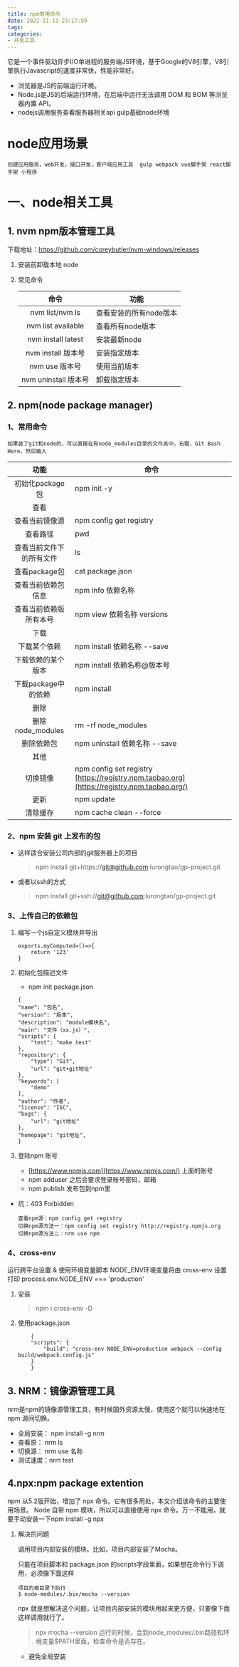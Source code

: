 ```yaml
---
title: npm常用命令
date: 2021-11-13 23:17:59
tags:
categories:
- 开发工具
---
```




它是一个事件驱动异步I/O单进程的服务端JS环境，基于Google的V8引擎，V8引擎执行Javascript的速度非常快，性能非常好。

- 浏览器是JS的前端运行环境。
- Node.js是JS的后端运行环境，在后端中运行无法调用 DOM 和 BOM 等浏览器内置 API。
- nodejs调用服务查看服务器相关api gulp基础node环境

<!-- more -->

# node应用场景

```
创建应用服务，web开发，接口开发，客户端应用工具  gulp webpack vue脚手架 react脚手架 小程序
```

# 一、node相关工具

## 1. nvm npm版本管理工具

下载地址：https://github.com/coreybutler/nvm-windows/releases

1. 安装前卸载本地 node

2. 常见命令

   |         命令         | 功能                   |
   | :------------------: | ---------------------- |
   |   nvm list/nvm ls    | 查看安装的所有node版本 |
   |  nvm list available  | 查看所有node版本       |
   |  nvm install latest  | 安装最新node           |
   |  nvm install 版本号  | 安装指定版本           |
   |    nvm use 版本号    | 使用当前版本           |
   | nvm uninstall 版本号 | 卸载指定版本           |

## 2. npm(node package manager)

### 1、常用命令

```
如果装了git和node的，可以直接在有node_modules目录的文件夹中，右键，Git Bash Here，然后输入
```

|           功能           | 命令                                                         |
| :----------------------: | ------------------------------------------------------------ |
|     初始化package包      | npm init -y                                                  |
|           查看           |                                                              |
|      查看当前镜像源      | npm config get registry                                      |
|         查看路径         | pwd                                                          |
| 查看当前文件下的所有文件 | ls                                                           |
|      查看package包       | cat package.json                                             |
|    查看当前依赖包信息    | npm info 依赖名称                                            |
|  查看当前依赖版所有本号  | npm view 依赖名称 versions                                   |
|           下载           |                                                              |
|       下载某个依赖       | npm install 依赖名称 --save                                  |
|    下载依赖的某个版本    | npm install 依赖名称@版本号                                  |
|   下载package中的依赖    | npm install                                                  |
|           删除           |                                                              |
|     删除node_modules     | rm -rf node_modules                                          |
|        删除依赖包        | npm uninstall 依赖名称 --save                                |
|           其他           |                                                              |
|         切换镜像         | npm config set registry [https://registry.npm.taobao.org](https://registry.npm.taobao.org/) |
|           更新           | npm update                                                   |
|         清除缓存         | npm cache clean --force                                      |

### 2、npm 安装 git 上发布的包

- 这样适合安装公司内部的git服务器上的项目

  > npm install git+https://git@github.com:lurongtao/gp-project.git

- 或者以ssh的方式

  > npm install git+ssh://git@github.com:lurongtao/gp-project.git

### 3、上传自己的依赖包

1. 编写一个js自定义模块并导出

   ```
   exports.myComputed=()=>{
       return '123'
   }
   ```

2. 初始化包描述文件

   - npm init package.json

   ```
   { 
   "name": "包名", 
   "version": "版本", 
   "description": "module模块名", 
   "main": "文件（xx.js）",
   "scripts": { 
       "test": "make test" 
   }, 
   "repository": { 
       "type": "Git", 
       "url": "git+git地址" 
   }, 
   "keywords": [ 
       "demo" 
   ], 
   "author": "作者", 
   "license": "ISC", 
   "bugs": { 
       "url": "git地址" 
   }, 
   "homepage": "git地址", 
   }
   ```

3. 登陆npm 账号

   - [https://www.npmjs.com](https://www.npmjs.com/) 上面的账号
   - npm adduser 之后会要求登录账号密码，邮箱
   - npm publish 发布包到npm里

- 坑：403 Forbidden

  ```
  查看npm源：npm config get registry
  切换npm源方法一：npm config set registry http://registry.npmjs.org
  切换npm源方法二：nrm use npm
  ```

### 4、cross-env

运行跨平台设置 & 使用环境变量脚本
NODE_ENV环境变量将由 cross-env 设置 打印 process.env.NODE_ENV === 'production'

1. 安装

   > npm i cross-env -D

2. 使用package.json

   ```
       {
       "scripts": {
           "build": "cross-env NODE_ENV=production webpack --config build/webpack.config.js"
       }
       }
   ```

## 3. NRM：镜像源管理工具

nrm是npm的镜像源管理工具，有时候国外资源太慢，使用这个就可以快速地在 npm 源间切换。

- 全局安装： npm install -g nrm
- 查看原： nrm ls
- 切换源： nrm use 名称
- 测试速度：nrm test

## 4.npx:npm package extention

npm 从5.2版开始，增加了 npx 命令。它有很多用处，本文介绍该命令的主要使用场景。
Node 自带 npm 模块，所以可以直接使用 npx 命令。万一不能用，就要手动安装一下npm install -g npx

1. 解决的问题

   调用项目内部安装的模块。比如，项目内部安装了Mocha。

   只能在项目脚本和 package.json 的scripts字段里面，如果想在命令行下调用，必须像下面这样

   ```
   项目的根目录下执行
   $ node-modules/.bin/mocha --version
   ```

   npx 就是想解决这个问题，让项目内部安装的模块用起来更方便，只要像下面这样调用就行了。

   > npx mocha --version
   > 运行的时候，会到node_modules/.bin路径和环境变量$PATH里面，检查命令是否存在。

   - 避免全局安装
